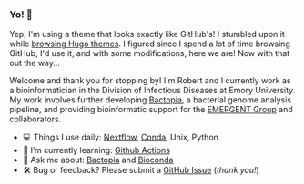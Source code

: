 ### Yo! 👋

Yep, I'm using a theme that looks exactly like GitHub's! I stumbled upon it while [browsing Hugo themes](https://themes.gohugo.io/github-style/). I figured since I spend a lot of time browsing GitHub, I'd use it, and with some modifications, here we are! Now with that out the way...

Welcome and thank you for stopping by! I'm Robert and I currently work as a bioinformatician in the Division of Infectious Diseases at Emory University. My work involves further developing [Bactopia](https://bactopia.github.io/), a bacterial genome analysis pipeline, and providing bioinformatic support for the [EMERGENT Group](https://read-lab-confederation.github.io/) and collaborators.

- 💻 Things I use daily: [Nextflow](https://www.nextflow.io/), [Conda](https://docs.conda.io/en/latest/), Unix, Python
- 🌱 I’m currently learning: [Github Actions](https://github.com/features/actions)
- 💬 Ask me about: [Bactopia](https://bactopia.github.io/) and [Bioconda](https://bioconda.github.io/)
- 🛠️ Bug or feedback? Please submit a [GitHub Issue](https://github.com/rpetit3/robertpetit.com/issues/new) (*thank you!*)
